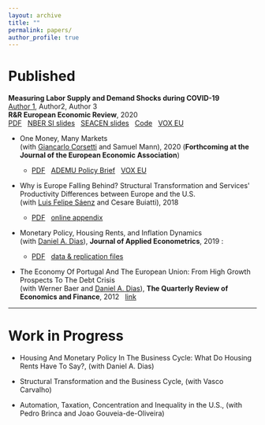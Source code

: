 ```yaml
---
layout: archive
title: ""
permalink: papers/
author_profile: true
---
```


# Published

   **Measuring Labor Supply and Demand Shocks during COVID-19** <br/>
	<ins>Author 1</ins>, Author2, Author 3<br/>
	**R&R European Economic Review**, 2020<br/>
        [PDF](https://s3.amazonaws.com/real.stlouisfed.org/wp/2020/2020-011.pdf) &nbsp; [NBER SI slides](/files/Slides_15min.pdf) &nbsp; [SEACEN slides](/files/seacen_slides.pdf) &nbsp; [Code](https://github.com/jbduarte/labor_supply_demand_covid19) &nbsp;  [VOX EU](https://voxeu.org/article/decomposing-demand-and-supply-shocks-during-covid-19)

- One Money, Many Markets <br/>
(wit﻿h﻿ <a href="https://sites.google.com/site/giancarlocorsetti/" target="_blank">Giancarlo Corsetti</a> and Samuel Mann), 2020 (**Forthcoming at the Journal of the European Economic Association**)
	- [PDF](/files/OneMoney_ManyMarkets.pdf) &nbsp; [ADEMU Policy Brief](https://ademu-project.eu/policy-brief-one-money-many-markets/) &nbsp;  [VOX EU](https://voxeu.org/article/heterogeneous-transmission-ecb-policies)

- Why is Europe Falling Behind? Structural Transformation and Services' Productivity Differences between Europe and the U.S. <br/>
(wit﻿h﻿ <a href="https://sites.google.com/site/luisfelipesaenz/" target="_blank">Luis Felipe Sáenz</a> and Cesare Buiatti), 2018
	- [PDF](/files/falling_behind.pdf) &nbsp; [online appendix](/files/online_appendix.pdf)

- Monetary Policy, Housing Rents, and Inflation Dynamics <br/>
(with <a href="http://dabdias.weebly.com" target="_blank">Daniel A. Dias</a>), **Journal of Applied Econometrics**, 2019 : ﻿
    - [PDF](/files/mp_rents_JAE.pdf) &nbsp; [data & replication files](/files/dias-duarte_JAE.zip)

- The Economy Of Portugal And The European Union: From High Growth Prospects To The Debt Crisis <br/>
(with Werner Baer and <a href="http://dabdias.weebly.com" target="_blank">Daniel A. Dias</a>), **The Quarterly Review of Economics and Finance**, 2012 &nbsp; [link](http://www.sciencedirect.com/science/article/pii/S1062976912000452) 

---

# Work in Progress

- Housing And Monetary Policy In The Business Cycle: What Do Housing Rents Have To Say?, (wit﻿h﻿ Daniel A﻿. D﻿ias)

- Structural Transformation and the Business Cycle, (with Vasco Carvalho)

- Automation, Taxation, Concentration and Inequality in the U.S., (with Pedro Brinca and Joao Gouveia-de-Oliveira)

